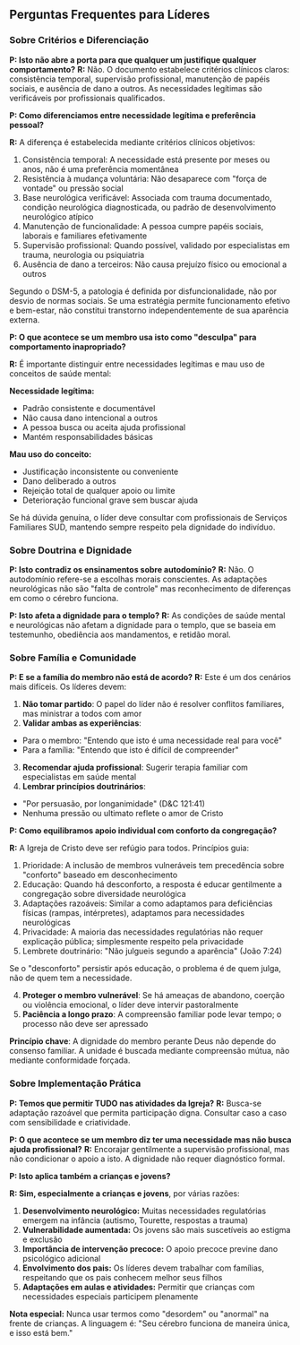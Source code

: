 ﻿## Perguntas Frequentes para Líderes

### Sobre Critérios e Diferenciação

**P: Isto não abre a porta para que qualquer um justifique qualquer comportamento?**
**R:** Não. O documento estabelece critérios clínicos claros:
consistência temporal, supervisão profissional, manutenção
de papéis sociais, e ausência de dano a outros. As necessidades
legítimas são verificáveis por profissionais qualificados.

**P: Como diferenciamos entre necessidade legítima e preferência pessoal?**

**R:** A diferença é estabelecida mediante critérios clínicos objetivos:

1. Consistência temporal: A necessidade está presente por meses ou anos, não é uma preferência momentânea
1. Resistência à mudança voluntária: Não desaparece com "força de vontade" ou pressão social
1. Base neurológica verificável: Associada com trauma documentado, condição neurológica diagnosticada, ou padrão de desenvolvimento neurológico atípico
1. Manutenção de funcionalidade: A pessoa cumpre papéis sociais, laborais e familiares efetivamente
1. Supervisão profissional: Quando possível, validado por especialistas em trauma, neurologia ou psiquiatria
1. Ausência de dano a terceiros: Não causa prejuízo físico ou emocional a outros

Segundo o DSM-5, a patologia é definida por disfuncionalidade, não por desvio de normas sociais. Se uma estratégia permite funcionamento efetivo e bem-estar, não constitui transtorno independentemente de sua aparência externa.

**P: O que acontece se um membro usa isto como "desculpa" para comportamento inapropriado?**

**R:** É importante distinguir entre necessidades legítimas e mau uso de conceitos de saúde mental:

**Necessidade legítima:**

- Padrão consistente e documentável
- Não causa dano intencional a outros
- A pessoa busca ou aceita ajuda profissional
- Mantém responsabilidades básicas

**Mau uso do conceito:**

- Justificação inconsistente ou conveniente
- Dano deliberado a outros
- Rejeição total de qualquer apoio ou limite
- Deterioração funcional grave sem buscar ajuda

Se há dúvida genuína, o líder deve consultar com profissionais de Serviços Familiares SUD, mantendo sempre respeito pela dignidade do indivíduo.

### Sobre Doutrina e Dignidade

**P: Isto contradiz os ensinamentos sobre autodomínio?**
**R:** Não. O autodomínio refere-se a escolhas morais conscientes.
As adaptações neurológicas não são "falta de controle" mas
reconhecimento de diferenças em como o cérebro funciona.

**P: Isto afeta a dignidade para o templo?**
**R:** As condições de saúde mental e neurológicas não afetam
a dignidade para o templo, que se baseia em testemunho, obediência
aos mandamentos, e retidão moral.



### Sobre Família e Comunidade

**P: E se a família do membro não está de acordo?**
**R:** Este é um dos cenários mais difíceis. Os líderes devem:

1. **Não tomar partido**: O papel do líder não é resolver conflitos familiares, mas ministrar a todos com amor
2. **Validar ambas as experiências**:

- Para o membro: "Entendo que isto é uma necessidade real para você"
- Para a família: "Entendo que isto é difícil de compreender"

3. **Recomendar ajuda profissional**: Sugerir terapia familiar com especialistas em saúde mental
4. **Lembrar princípios doutrinários**:

- "Por persuasão, por longanimidade" (D&C 121:41)
- Nenhuma pressão ou ultimato reflete o amor de Cristo

**P: Como equilibramos apoio individual com conforto da congregação?**

**R:** A Igreja de Cristo deve ser refúgio para todos. Princípios guia:

1. Prioridade: A inclusão de membros vulneráveis tem precedência sobre "conforto" baseado em desconhecimento
2. Educação: Quando há desconforto, a resposta é educar gentilmente a congregação sobre diversidade neurológica
3. Adaptações razoáveis: Similar a como adaptamos para deficiências físicas (rampas, intérpretes), adaptamos para necessidades neurológicas
4. Privacidade: A maioria das necessidades regulatórias não requer explicação pública; simplesmente respeito pela privacidade
5. Lembrete doutrinário: "Não julgueis segundo a aparência" (João 7:24)

Se o "desconforto" persistir após educação, o problema é de quem julga, não de quem tem a necessidade.

4. **Proteger o membro vulnerável**: Se há ameaças de abandono, coerção ou violência emocional, o líder deve intervir pastoralmente
5. **Paciência a longo prazo**: A compreensão familiar pode levar tempo; o processo não deve ser apressado

**Princípio chave**: A dignidade do membro perante Deus não depende do consenso familiar. A unidade é buscada mediante compreensão mútua, não mediante conformidade forçada.

### Sobre Implementação Prática

**P: Temos que permitir TUDO nas atividades da Igreja?**
**R:** Busca-se adaptação razoável que permita participação digna.
Consultar caso a caso com sensibilidade e criatividade.

**P: O que acontece se um membro diz ter uma necessidade mas não busca ajuda profissional?**
**R:** Encorajar gentilmente a supervisão profissional, mas não
condicionar o apoio a isto. A dignidade não requer diagnóstico
formal.

**P: Isto aplica também a crianças e jovens?**

**R: Sim, especialmente a crianças e jovens**, por várias razões:

1. **Desenvolvimento neurológico:** Muitas necessidades regulatórias emergem na infância (autismo, Tourette, respostas a trauma)
2. **Vulnerabilidade aumentada:** Os jovens são mais suscetíveis ao estigma e exclusão
3. **Importância de intervenção precoce:** O apoio precoce previne dano psicológico adicional
4. **Envolvimento dos pais:** Os líderes devem trabalhar com famílias, respeitando que os pais conhecem melhor seus filhos
5. **Adaptações em aulas e atividades:** Permitir que crianças com necessidades especiais participem plenamente

**Nota especial:** Nunca usar termos como "desordem" ou "anormal" na frente de crianças. A linguagem é: "Seu cérebro funciona de maneira única, e isso está bem."
